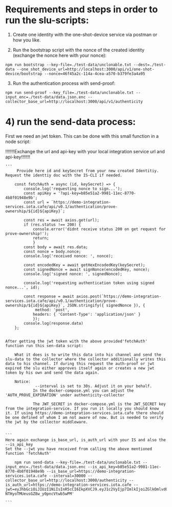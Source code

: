 # Requirements and steps in order to run the slu-scripts:

1) Create one identity with the one-shot-device service via postman or how you like.

2) Run the bootstrap script with the nonce of the created identity (exchange the nonce here with your nonce):

````
npm run bootstrap --key-file=./test-data/unclonable.txt --dest=./test-data --one_shot_device_url=http://localhost:3000/api/v1/one-shot-device/bootstrap --nonce=46f45a2c-114a-4cea-a570-b379fe3a4a95

````

3) Run the authentication process with send-proof:

``` 
npm run send-proof --key_file=./test-data/unclonable.txt --input_enc=./test-data/data.json.enc --collector_base_url=http://localhost:3000/api/v1/authenticity

`````

# 4) run the send-data process:

 First we need an jwt token. This can be done with this small function in a node script: 

 !!!!!!!Exchange the url  and api-key with your local integration service url and api-key!!!!!!!

    '''
         Provide here id and keySecret from your new created Identitiy. Request the identtiy doc with the IS-CLI if needed. 
          
        const fetchAuth = async (id, keySecret) => {
            console.log('requesting nonce to sign...');
            const apiKey = '?api-key=b85e51a2-9981-11ec-8770-4b8f01948e9b';
            const url = `https://demo-integration-services.iota.cafe/api/v0.1/authentication/prove-ownership/${id}${apiKey}`;

            const res = await axios.get(url);
            if (res.status !== 200) {
                console.error('didnt receive status 200 on get request for prove-ownership!');
                return;
                }
            const body = await res.data;
            const nonce = body.nonce;
            console.log('received nonce: ', nonce);

            const encodedKey = await getHexEncodedKey(keySecret);
            const signedNonce = await signNonce(encodedKey, nonce);
            console.log('signed nonce: ', signedNonce);

            console.log('requesting authentication token using signed nonce...', id);

            const response = await axios.post(`https://demo-integration-services.iota.cafe/api/v0.1/authentication/prove-ownership/${id}${apiKey}`, JSON.stringify({ signedNonce }), {
                 method: 'post',
                headers: { 'Content-Type': 'application/json' }
                });
            console.log(response.data)
        };


    After getting the jwt token with the above provided'fetchAuth' function run this sen-data script:

        What it does is to write this data into his channel and send the slu-data to the collector where the collector additionally writes this data to his channel. If during this request the auth-proof or jwt expired the slu either approves itself again or creates a new jwt token by his own and send the data again. 

        Notice:
                 --interval is set to 30s. Adjust it on your behalf.
                In the docker-compose.yml you can adjust the 'AUTH_PROVE_EXPIRATION' under authenticity-collector

                The JWT_SECRET in docker-compose.yml is the JWT_SECRET key from the integration-service. If you run it locally you should know it. If using https://demo-integration-services.iota.cafe there should be one defined of whom I am not aware of now. But is needed to verify the jwt by the collector middleware.

    
    ``` 
    Here again exchange is_base_url, is_auth_url with your IS and also the --is_api_key
    Set the --jwt you have received from calling the above mentioned function 'fetchAuth'

        npm run send-data --key-file=./test-data/unclonable.txt --input_enc=./test-data/data.json.enc --is_api_key=b85e51a2-9981-11ec-8770-4b8f01948e9b --is_base_url=https://demo-integration-services.iota.cafe --interval=30000 --collector_base_url=http://localhost:3000/authenticity --is_auth_url=https://demo-integration-services.iota.cafe --jwt=eyJhbGciOiJIUzI1NiIsInR5cCI6IkpXVCJ9.eyJ1c2VyIjp7ImlkIjoiZGlkOmlvdGE6RDlOamhYTU1kRW1MNER6M3hZdDlrRWttZm5wUHlVa0F1OWRDRVNNaTU3cGEiLCJwdWJsaWNLZXkiOiJGQ2NuMnZEZk5YeGdiR1JmWjZ4M0IxZlltZEdIRXFIUnNGYm9iZnc5aGpYRiIsInJvbGUiOiJVc2VyIn0sImlhdCI6MTY0ODgxMzk2MCwiZXhwIjoxNjQ4OTAwMzYwfQ.lR0PMq5_Q0NM_-NTHyoTMUeusGZ8w_y0pncVtwb5wPM'

    ```